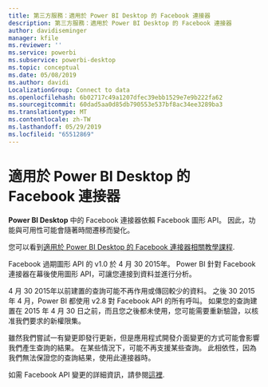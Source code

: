 ```yaml
---
title: 第三方服務：適用於 Power BI Desktop 的 Facebook 連接器
description: 第三方服務：適用於 Power BI Desktop 的 Facebook 連接器
author: davidiseminger
manager: kfile
ms.reviewer: ''
ms.service: powerbi
ms.subservice: powerbi-desktop
ms.topic: conceptual
ms.date: 05/08/2019
ms.author: davidi
LocalizationGroup: Connect to data
ms.openlocfilehash: 6b02717c49a1207dfec39ebb1529e7e9b222fa62
ms.sourcegitcommit: 60dad5aa0d85db790553e537bf8ac34ee3289ba3
ms.translationtype: MT
ms.contentlocale: zh-TW
ms.lasthandoff: 05/29/2019
ms.locfileid: "65512869"
---
```

# <a name="facebook-connector-for-power-bi-desktop"></a>適用於 Power BI Desktop 的 Facebook 連接器
**Power BI Desktop** 中的 Facebook 連接器依賴 Facebook 圖形 API。 因此，功能與可用性可能會隨著時間遷移而變化。

您可以看到[適用於 Power BI Desktop 的 Facebook 連接器相關教學課程](desktop-tutorial-facebook-analytics.md).

Facebook 過期圖形 API 的 v1.0 於 4 月 30 2015年。 Power BI 針對 Facebook 連接器在幕後使用圖形 API，可讓您連接到資料並進行分析。

4 月 30 2015年以前建置的查詢可能不再作用或傳回較少的資料。 之後 30 2015 年 4 月，Power BI 都使用 v2.8 對 Facebook API 的所有呼叫。 如果您的查詢建置在 2015 年 4 月 30 日之前，而且您之後都未使用，您可能需要重新驗證，以核准我們要求的新權限集。

雖然我們嘗試一有變更即發行更新，但是應用程式開發介面變更的方式可能會影響我們產生查詢的結果。 在某些情況下，可能不再支援某些查詢。 此相依性，因為我們無法保證您的查詢結果，使用此連接器時。

如需 Facebook API 變更的詳細資訊，請參閱[這裡](https://developers.facebook.com/docs/apps/changelog#v2_0).

